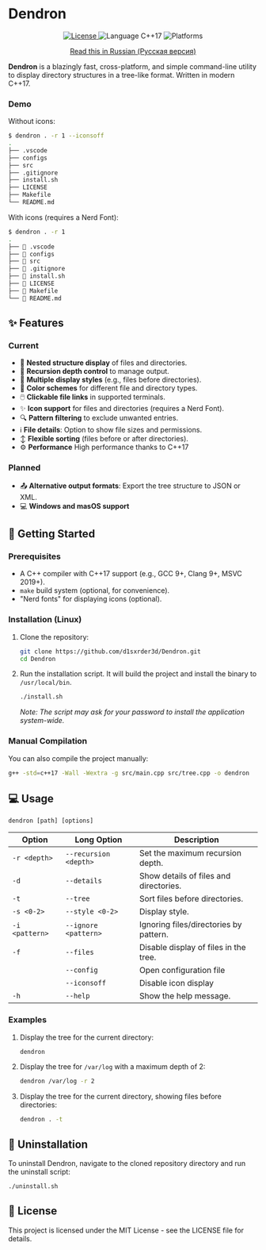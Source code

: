 # Dendron

<p align="center">
  <a href="https://github.com/d1sxrder3d/Dendron/blob/main/LICENSE">
    <img src="https://img.shields.io/badge/License-MIT-blue.svg" alt="License">
  </a>
  <img src="https://img.shields.io/badge/language-C%2B%2B17-blue.svg" alt="Language C++17">
  <img src="https://img.shields.io/badge/platform-Linux%20%7C%20macOS%20%7C%20Windows-lightgrey.svg" alt="Platforms">
</p>

<p align="center">
  <a href="docs/ru/README_ru.md">Read this in Russian (Русская версия)</a>
</p>



**Dendron** is a blazingly fast, cross-platform, and simple command-line utility to display directory structures in a tree-like format. Written in modern C++17.

### Demo

Without icons:
```sh
$ dendron . -r 1 --iconsoff
.
├── .vscode
├── configs
├── src
├── .gitignore
├── install.sh
├── LICENSE
├── Makefile
└── README.md
```

With icons (requires a Nerd Font):
```sh
$ dendron . -r 1
.
├──  .vscode
├──  configs
├──  src
├──  .gitignore
├──  install.sh
├──  LICENSE
├──  Makefile
└──  README.md
```

## ✨ Features

### Current
- 🌳 **Nested structure display** of files and directories.
- 📏 **Recursion depth control** to manage output.
- 🎨 **Multiple display styles** (e.g., files before directories).
- 🌈 **Color schemes** for different file and directory types.
- 🖱️ **Clickable file links** in supported terminals.
- ✨ **Icon support** for files and directories (requires a Nerd Font).
- 🔍 **Pattern filtering** to exclude unwanted entries.
- ℹ️ **File details**: Option to show file sizes and permissions.
- ↕️ **Flexible sorting** (files before or after directories).
- ⚙️ **Performance** High performance thanks to C++17

### Planned
- 📤 **Alternative output formats**: Export the tree structure to JSON or XML.
- 💻 **Windows and masOS support**

## 🚀 Getting Started

### Prerequisites
- A C++ compiler with C++17 support (e.g., GCC 9+, Clang 9+, MSVC 2019+).
- `make` build system (optional, for convenience).
- "Nerd fonts" for displaying icons (optional).

### Installation (Linux)

1.  Clone the repository:
    ```sh
    git clone https://github.com/d1sxrder3d/Dendron.git
    cd Dendron
    ```
2.  Run the installation script. It will build the project and install the binary to `/usr/local/bin`.
    ```sh
    ./install.sh
    ```
    *Note: The script may ask for your password to install the application system-wide.*

### Manual Compilation
You can also compile the project manually:
```sh
g++ -std=c++17 -Wall -Wextra -g src/main.cpp src/tree.cpp -o dendron
```

## 💻 Usage

```
dendron [path] [options]
```
<h id="section_flags"></h>

| Option         | Long Option           | Description                                                              |
|----------------|-----------------------|--------------------------------------------------------------------------|
| `-r <depth>`   | `--recursion <depth>` | Set the maximum recursion depth.                                         |
| `-d`    | `--details`  | Show details of files and directories.     |
| `-t`           | `--tree`              | Sort files before directories.                                           |
| `-s <0-2>`     | `--style <0-2>`       | Display style. |
| `-i <pattern>` | `--ignore <pattern>`  | Ignoring files/directories by pattern. |
| `-f`           | `--files`             | Disable display of files in the tree. |
|| `--config`            | Open configuration file             |
|| `--iconsoff`          | Disable icon display             |
| `-h`           | `--help`              | Show the help message.                                                   |

### Examples
1.  Display the tree for the current directory:
    ```sh
    dendron
    ```
2.  Display the tree for `/var/log` with a maximum depth of 2:
    ```sh
    dendron /var/log -r 2
    ```
3.  Display the tree for the current directory, showing files before directories:
    ```sh
    dendron . -t
    ```

## 🔧 Uninstallation
To uninstall Dendron, navigate to the cloned repository directory and run the uninstall script:
```sh
./uninstall.sh
```

## 📜 License
This project is licensed under the MIT License - see the LICENSE file for details.
